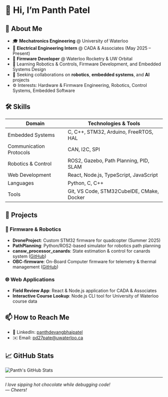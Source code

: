 # 👋 Hi, I’m Panth Patel

## 📖 About Me
- 🎓 **Mechatronics Engineering** @ University of Waterloo
- 💼 **Electrical Engineering Intern** @ CADA & Associates (May 2025 – Present)
- 🤖 **Firmware Developer** @ Waterloo Rocketry & UW Orbital
- 🌱 Learning Robotics & Controls, Firmware Development, and Embedded Systems Design
- 👯 Seeking collaborations on **robotics**, **embedded systems**, and **AI** projects
- ⚙️ Interests: Hardware & Firmware Engineering, Robotics, Control Systems, Embedded Software

## 🛠️ Skills
| **Domain**               | **Technologies & Tools**                       |
|--------------------------|------------------------------------------------|
| Embedded Systems         | C, C++, STM32, Arduino, FreeRTOS, HAL         |
| Communication Protocols  | CAN, I2C, SPI                                  |
| Robotics & Control       | ROS2, Gazebo, Path Planning, PID, SLAM         |
| Web Development          | React, Node.js, TypeScript, JavaScript |
| Languages                | Python, C, C++       |
| Tools                    | Git, VS Code, STM32CubeIDE, CMake, Docker      |

## 🚀 Projects

### 📡 Firmware & Robotics
- **DroneProject**: Custom STM32 firmware for quadcopter (Summer 2025)
- **PathPlanning**: Python/ROS2-based simulator for robotics path planning
- **cansw_processor_canards**: State estimation & control for canards system ([GitHub](https://github.com/panthpatel2016))
- **OBC-firmware**: On-Board Computer firmware for telemetry & thermal management ([GitHub](https://github.com/panthpatel2016))

### 🌐 Web Applications
- **Field Review App**: React & Node.js application for CADA & Associates
- **Interactive Course Lookup**: Node.js CLI tool for University of Waterloo course data

## 📫 How to Reach Me
- 🔗 LinkedIn: [panthdevangbhaipatel](https://www.linkedin.com/in/panthdevangbhaipatel)
- ✉️ Email: pd27pate@uwaterloo.ca

## 📈 GitHub Stats
![Panth's GitHub Stats](https://github-readme-stats.vercel.app/api?username=panthpatel2016&show_icons=true&theme=default)

---
*I love sipping hot chocolate while debugging code!*  
*— Cheers!*  
